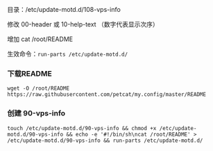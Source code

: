 目录：/etc/update-motd.d/108-vps-info

修改 00-header 或 10-help-text （数字代表显示次序）

增加 cat /root/README

生效命令：`run-parts /etc/update-motd.d/`

### 下载README
`wget -O /root/README https://raw.githubusercontent.com/petcat/my.config/master/README` 

### 创建 90-vps-info
`touch /etc/update-motd.d/90-vps-info && chmod +x /etc/update-motd.d/90-vps-info && echo -e '#!/bin/sh\ncat /root/README' > /etc/update-motd.d/90-vps-info && run-parts /etc/update-motd.d/`
